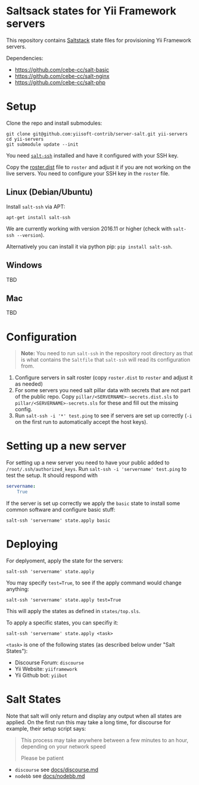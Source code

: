 # Saltsack states for Yii Framework servers

This repository contains [Saltstack](https://saltstack.com/salt-open-source/) state files for provisioning Yii Framework servers.

Dependencies:
- https://github.com/cebe-cc/salt-basic
- https://github.com/cebe-cc/salt-nginx
- https://github.com/cebe-cc/salt-php

# Setup

Clone the repo and install submodules:

    git clone git@github.com:yiisoft-contrib/server-salt.git yii-servers
    cd yii-servers
    git submodule update --init

You need [`salt-ssh`](https://docs.saltstack.com/en/latest/topics/ssh/index.html)
installed and have it configured with your SSH key.
 
Copy the [roster.dist](./roster.dist)  file to `roster` and adjust it if you are not working on the live servers.
You need to configure your SSH key in the `roster` file.

## Linux (Debian/Ubuntu)

Install `salt-ssh` via APT:

    apt-get install salt-ssh

We are currently working with version 2016.11 or higher (check with `salt-ssh --version`).

Alternatively you can install it via python pip: `pip install salt-ssh`.

## Windows

TBD

## Mac

TBD


# Configuration

> **Note:** You need to run `salt-ssh` in the repository root directory as that is what contains the `Saltfile` that `salt-ssh` will read its configuration from.

1. Configure servers in salt roster (copy `roster.dist` to `roster` and adjust it as needed)
2. For some servers you need salt pillar data with secrets that are not part of the public repo. Copy `pillar/<SERVERNAME>-secrets.dist.sls` to `pillar/<SERVERNAME>-secrets.sls` for these and fill out the missing config.
3. Run `salt-ssh -i '*' test.ping` to see if servers are set up correctly (`-i` on the first run to automatically accept the host keys).

# Setting up a new server

For setting up a new server you need to have your public added to `/root/.ssh/authorized_keys`.
Run `salt-ssh -i 'servername' test.ping` to test the setup. It should respond with

```yaml
servername:
    True
```

If the server is set up correctly we apply the `basic` state to install some common software and configure basic stuff:

    salt-ssh 'servername' state.apply basic

# Deploying

For deplyoment, apply the state for the servers:

    salt-ssh 'servername' state.apply

You may specify `test=True`, to see if the apply command would change anything:

    salt-ssh 'servername' state.apply test=True

This will apply the states as defined in `states/top.sls`.

To apply a specific states, you can specifiy it:

    salt-ssh 'servername' state.apply <task>

`<task>` is one of the following states (as described below under "Salt States"):

- Discourse Forum: `discourse`
- Yii Website: `yiiframework`
- Yii Github bot: `yiibot`


# Salt States

Note that salt will only return and display any output when all states are applied.
On the first run this may take a long time, for discourse for example, their setup script says:

> This process may take anywhere between a few minutes to an hour, depending on your network speed
>
> Please be patient


- `discourse` see [docs/discourse.md](docs/discourse.md)
- `nodebb` see [docs/nodebb.md](docs/nodebb.md)

